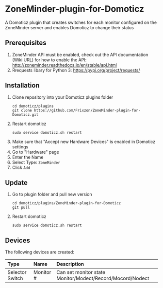 # ZoneMinder-plugin-for-Domoticz
A Domoticz plugin that creates switches for each monitor configured on the ZoneMinder server and enables Domoticz to change their status

## Prerequisites
1. ZoneMinder API must be enabled, check out the API documentation (Wiki URL) for how to enable the API: http://zoneminder.readthedocs.io/en/stable/api.html
1. Rrequests libary for Python 3: https://pypi.org/project/requests/

## Installation
1. Clone repository into your Domoticz plugins folder
    ```
    cd domoticz/plugins
    git clone https://github.com/Frixzon/ZoneMinder-plugin-for-Domoticz.git
    ```
1. Restart domoticz
    ```
    sudo service domoticz.sh restart
    ```
1. Make sure that "Accept new Hardware Devices" is enabled in Domoticz settings
1. Go to "Hardware" page
1. Enter the Name
1. Select Type: `ZoneMinder`
1. Click `Add`

## Update
1. Go to plugin folder and pull new version
    ```
    cd domoticz/plugins/ZoneMinder-plugin-for-Domoticz
    git pull
    ```
1. Restart domoticz
    ```
    sudo service domoticz.sh restart
    ```

## Devices
The following devices are created:

| Type                | Name                      | Description
| :---                | :---                      | :---
| Selector Switch | Monitor #                     | Can set monitor state Monitor/Modect/Record/Mocord/Nodect
